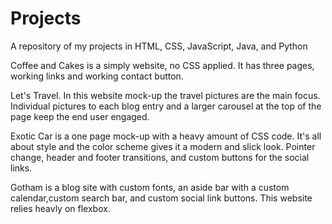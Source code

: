 # Projects
A repository of my projects in HTML, CSS, JavaScript, Java, and Python

Coffee and Cakes is a simply website, no CSS applied. It has three pages, working links and working contact button.

Let's Travel. In this website mock-up the travel pictures are the main focus. Individual pictures to each blog entry and a larger carousel at the top of the page keep the end user engaged.

Exotic Car is a one page mock-up with a heavy amount of CSS code. It's all about style and the color scheme gives it a modern and slick look. Pointer change, header and footer transitions, and custom buttons for the social links.

Gotham is a blog site with custom fonts, an aside bar with a custom calendar,custom search bar, and custom social link buttons. This website relies heavly on flexbox.
